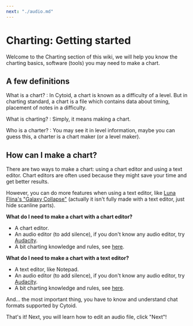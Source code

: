 ```yaml
---
next: "./audio.md"
---
```


# Charting: Getting started

Welcome to the Charting section of this wiki, we will help you know the charting basics, software (tools) you may need to make a chart.

## A few definitions

What is a chart?
: In Cytoid, a chart is known as a difficulty of a level. But in charting standard, a chart is a file which contains data about timing, placement of notes in a difficulty.

What is charting?
: Simply, it means making a chart.

Who is a charter?
: You may see it in level information, maybe you can guess this, a charter is a chart maker (or a level maker).

## How can I make a chart?

There are two ways to make a chart: using a chart editor and using a text editor. Chart editors are often used because they might save your time and get better results.

However, you can do more features when using a text editor, like [Luna Flina's "Galaxy Collapse"](https://cytoid.io/levels/flina.touhou.collapse) (actually it isn't fully made with a text editor, just hide scanline parts).

**What do I need to make a chart with a chart editor?**
- A chart editor.
- An audio editor (to add silence), if you don't know any audio editor, try [Audacity](https://www.audacityteam.org).
- A bit charting knowledge and rules, see [here](./charting-and-you).

**What do I need to make a chart with a text editor?**
- A text editor, like Notepad.
- An audio editor (to add silence), if you don't know any audio editor, try [Audacity](https://www.audacityteam.org).
- A bit charting knowledge and rules, see [here](./charting-and-you).

And... the most important thing, you have to know and understand chat formats supported by Cytoid.

That's it! Next, you will learn how to edit an audio file, click "Next"!
